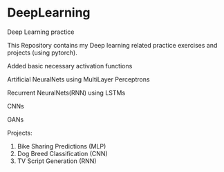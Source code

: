 # DeepLearning
Deep Learning practice

This Repository contains my Deep learning related practice exercises and projects (using pytorch).

Added basic necessary activation functions

Artificial NeuralNets using MultiLayer Perceptrons

Recurrent NeuralNets(RNN) using LSTMs 

CNNs 

GANs
 
Projects:

1. Bike Sharing Predictions (MLP)
2. Dog Breed Classification (CNN)
3. TV Script Generation (RNN)
